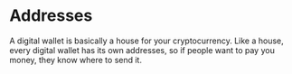 # Addresses
A digital wallet is basically a house for your cryptocurrency. Like a house, every digital wallet has its own addresses, so if people want to pay you money, they know where to send it.
